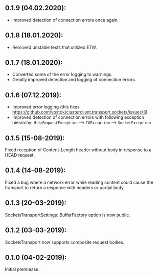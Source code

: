 ## 0.1.9 (04.02.2020):

* Improved detection of connection errors once again.

## 0.1.8 (18.01.2020):

* Removed unstable tests that utilized ETW.

## 0.1.7 (18.01.2020):

* Converted some of the error logging to warnings.
* Greatly improved detection and logging of connection errors.

## 0.1.6 (07.12.2019):

* Improved error logging (this fixes https://github.com/vostok/clusterclient.transport.sockets/issues/3)
* Improved detection of connection errors with following exception hierarchy: `HttpRequestException` --> `IOException` --> `SocketException`

## 0.1.5 (15-08-2019):

Fixed reception of Content-Length header without body in response to a HEAD request.

## 0.1.4 (14-08-2019):

Fixed a bug where a network error while reading content could cause the transport to return a response with headers or partial body.

## 0.1.3 (20-03-2019): 

SocketsTransportSettings: BufferFactory option is now public.

## 0.1.2 (03-03-2019): 

SocketsTransport now supports composite request bodies.

## 0.1.0 (04-02-2019): 

Initial prerelease.